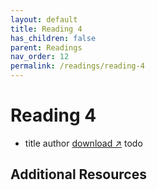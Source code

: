 ```yaml
---
layout: default
title: Reading 4
has_children: false
parent: Readings
nav_order: 12
permalink: /readings/reading-4
---
```


# Reading 4

- title author <a href="#" target="_blank" rel="noopener">download &#x2197;</a>
todo

## Additional Resources

